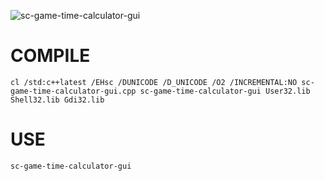 

![sc-game-time-calculator-gui](https://github.com/siliciium/StarCitizen/assets/103604296/ec62ff53-2b88-43ca-a5f4-937a313fc38a)

# COMPILE
`cl /std:c++latest /EHsc /DUNICODE /D_UNICODE /O2 /INCREMENTAL:NO sc-game-time-calculator-gui.cpp sc-game-time-calculator-gui User32.lib Shell32.lib Gdi32.lib`

# USE
`sc-game-time-calculator-gui`
